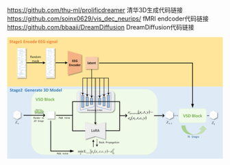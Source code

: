 
https://github.com/thu-ml/prolificdreamer 清华3D生成代码链接<br>
https://github.com/soinx0629/vis_dec_neurips/  fMRI endcoder代码链接<br>
https://github.com/bbaaii/DreamDiffusion DreamDiffusion代码链接<br>

![image](https://github.com/gegen666/EEGTo3D/blob/main/model.png)
